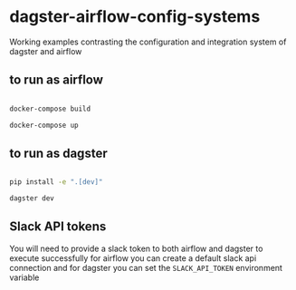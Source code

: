 # dagster-airflow-config-systems

Working examples contrasting the configuration and integration system of dagster and airflow

## to run as airflow

```bash

docker-compose build

docker-compose up

```

## to run as dagster

```bash

pip install -e ".[dev]"

dagster dev

```

## Slack API tokens

You will need to provide a slack token to both airflow and dagster to execute successfully for airflow you can create a default slack api connection and for dagster you can set the `SLACK_API_TOKEN` environment variable
